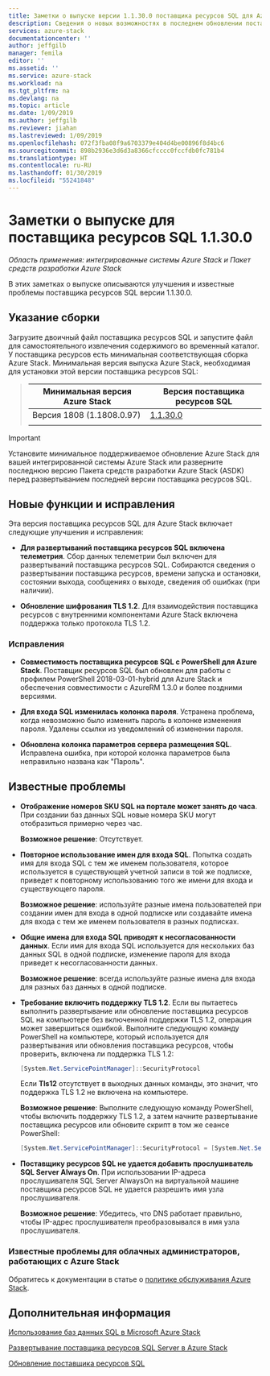 ```yaml
---
title: Заметки о выпуске версии 1.1.30.0 поставщика ресурсов SQL для Azure Stack | Документация Майкрософт
description: Сведения о новых возможностях в последнем обновлении поставщика ресурсов SQL для Azure Stack, об известных проблемах и о том, где можно скачать обновление.
services: azure-stack
documentationcenter: ''
author: jeffgilb
manager: femila
editor: ''
ms.assetid: ''
ms.service: azure-stack
ms.workload: na
ms.tgt_pltfrm: na
ms.devlang: na
ms.topic: article
ms.date: 1/09/2019
ms.author: jeffgilb
ms.reviewer: jiahan
ms.lastreviewed: 1/09/2019
ms.openlocfilehash: 072f3fba08f9a6703379e404d4be00896f8d4bc6
ms.sourcegitcommit: 898b2936e3d6d3a8366cfcccc0fccfdb0fc781b4
ms.translationtype: HT
ms.contentlocale: ru-RU
ms.lasthandoff: 01/30/2019
ms.locfileid: "55241848"
---
```

# <a name="sql-resource-provider-11300-release-notes"></a>Заметки о выпуске для поставщика ресурсов SQL 1.1.30.0

*Область применения: интегрированные системы Azure Stack и Пакет средств разработки Azure Stack*

В этих заметках о выпуске описываются улучшения и известные проблемы поставщика ресурсов SQL версии 1.1.30.0.

## <a name="build-reference"></a>Указание сборки
Загрузите двоичный файл поставщика ресурсов SQL и запустите файл для самостоятельного извлечения содержимого во временный каталог. У поставщика ресурсов есть минимальная соответствующая сборка Azure Stack. Минимальная версия выпуска Azure Stack, необходимая для установки этой версии поставщика ресурсов SQL:

> |Минимальная версия Azure Stack|Версия поставщика ресурсов SQL|
> |-----|-----|
> |Версия 1808 (1.1808.0.97)|[1.1.30.0](https://aka.ms/azurestacksqlrp11300)|
> |     |     |

> [!IMPORTANT]
> Установите минимальное поддерживаемое обновление Azure Stack для вашей интегрированной системы Azure Stack или разверните последнюю версию Пакета средств разработки Azure Stack (ASDK) перед развертыванием последней версии поставщика ресурсов SQL.

## <a name="new-features-and-fixes"></a>Новые функции и исправления
Эта версия поставщика ресурсов SQL для Azure Stack включает следующие улучшения и исправления:

- **Для развертываний поставщика ресурсов SQL включена телеметрия**. Сбор данных телеметрии был включен для развертываний поставщика ресурсов SQL. Собираются сведения о развертывании поставщика ресурсов, времени запуска и остановки, состоянии выхода, сообщениях о выходе, сведения об ошибках (при наличии).

- **Обновление шифрования TLS 1.2**. Для взаимодействия поставщика ресурсов с внутренними компонентами Azure Stack включена поддержка только протокола TLS 1.2. 

### <a name="fixes"></a>Исправления

- **Совместимость поставщика ресурсов SQL с PowerShell для Azure Stack**. Поставщик ресурсов SQL был обновлен для работы с профилем PowerShell 2018-03-01-hybrid для Azure Stack и обеспечения совместимости с AzureRM 1.3.0 и более поздними версиями.

- **Для входа SQL изменилась колонка пароля**. Устранена проблема, когда невозможно было изменить пароль в колонке изменения пароля. Удалены ссылки из уведомлений об изменении пароля.

- **Обновлена колонка параметров сервера размещения SQL**. Исправлена ошибка, при которой колонка параметров была неправильно названа как "Пароль".

## <a name="known-issues"></a>Известные проблемы 

- **Отображение номеров SKU SQL на портале может занять до часа**. При создании баз данных SQL новые номера SKU могут отобразиться примерно через час. 

    **Возможное решение**: Отсутствует.

- **Повторное использование имен для входа SQL**. Попытка создать имя для входа SQL с тем же именем пользователя, которое используется в существующей учетной записи в той же подписке, приведет к повторному использованию того же имени для входа и существующего пароля. 

    **Возможное решение**: используйте разные имена пользователей при создании имен для входа в одной подписке или создавайте имена для входа с тем же именем пользователя в разных подписках.

- **Общие имена для входа SQL приводят к несогласованности данных**. Если имя для входа SQL используется для нескольких баз данных SQL в одной подписке, изменение пароля для входа приведет к несогласованности данных.

    **Возможное решение**: всегда используйте разные имена для входа для разных баз данных в одной подписке.

- **Требование включить поддержку TLS 1.2**. Если вы пытаетесь выполнить развертывание или обновление поставщика ресурсов SQL на компьютере без включенной поддержки TLS 1.2, операция может завершиться ошибкой. Выполните следующую команду PowerShell на компьютере, который используется для развертывания или обновления поставщика ресурсов, чтобы проверить, включена ли поддержка TLS 1.2:

  ```powershell
  [System.Net.ServicePointManager]::SecurityProtocol
  ```

  Если **Tls12** отсутствует в выходных данных команды, это значит, что поддержка TLS 1.2 не включена на компьютере.

    **Возможное решение**: Выполните следующую команду PowerShell, чтобы включить поддержку TLS 1.2, а затем начните развертывание поставщика ресурсов или обновите скрипт в том же сеансе PowerShell:

    ```powershell
    [System.Net.ServicePointManager]::SecurityProtocol = [System.Net.SecurityProtocolType]::Tls12
    ```
- **Поставщику ресурсов SQL не удается добавить прослушиватель SQL Server Always On**. При использовании IP-адреса прослушивателя SQL Server AlwaysOn на виртуальной машине поставщика ресурсов SQL не удается разрешить имя узла прослушивателя.

    **Возможное решение**: Убедитесь, что DNS работает правильно, чтобы IP-адрес прослушивателя преобразовывался в имя узла прослушивателя.
    
### <a name="known-issues-for-cloud-admins-operating-azure-stack"></a>Известные проблемы для облачных администраторов, работающих с Azure Stack
Обратитесь к документации в статье о [политике обслуживания Azure Stack](azure-stack-servicing-policy.md).

## <a name="next-steps"></a>Дополнительная информация
[Использование баз данных SQL в Microsoft Azure Stack](azure-stack-sql-resource-provider.md)

[Развертывание поставщика ресурсов SQL Server в Azure Stack](azure-stack-sql-resource-provider-deploy.md#prerequisites)

[Обновление поставщика ресурсов SQL](azure-stack-sql-resource-provider-update.md) 
